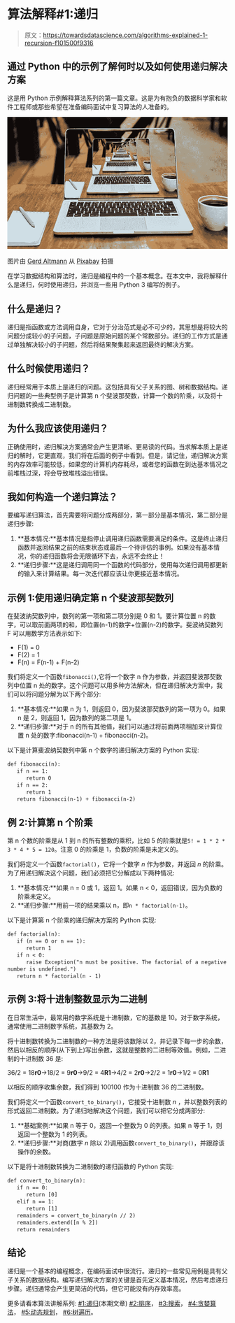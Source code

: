 # 算法解释#1:递归

> 原文：<https://towardsdatascience.com/algorithms-explained-1-recursion-f101500f9316>

## 通过 Python 中的示例了解何时以及如何使用递归解决方案

这是用 Python 示例解释算法系列的第一篇文章。这是为有抱负的数据科学家和软件工程师或那些希望在准备编码面试中复习算法的人准备的。

![](img/71344856e420104f105d787a41e6d1c1.png)

图片由 [Gerd Altmann](https://pixabay.com/users/geralt-9301/) 从 [Pixabay](http://pixabay.com) 拍摄

在学习数据结构和算法时，递归是编程中的一个基本概念。在本文中，我将解释什么是递归，何时使用递归，并浏览一些用 Python 3 编写的例子。

## 什么是递归？

递归是指函数或方法调用自身，它对于分治范式是必不可少的，其思想是将较大的问题分成较小的子问题，子问题是原始问题的某个常数部分。递归的工作方式是通过单独解决较小的子问题，然后将结果聚集起来返回最终的解决方案。

## 什么时候使用递归？

递归经常用于本质上是递归的问题。这包括具有父子关系的图、树和数据结构。递归问题的一些典型例子是计算第 n 个斐波那契数，计算一个数的阶乘，以及将十进制数转换成二进制数。

## 为什么我应该使用递归？

正确使用时，递归解决方案通常会产生更清晰、更易读的代码。当求解本质上是递归的解时，它更直观，我们将在后面的例子中看到。但是，请记住，递归解决方案的内存效率可能较低，如果您的计算机内存耗尽，或者您的函数在到达基本情况之前堆栈过深，将会导致堆栈溢出错误。

## 我如何构造一个递归算法？

要编写递归算法，首先需要将问题分成两部分，第一部分是基本情况，第二部分是递归步骤:

1.  **基本情况:**基本情况是指停止调用递归函数需要满足的条件。这是终止递归函数并返回结果之前的结束状态或最后一个待评估的事例。如果没有基本情况，你的递归函数将会无限循环下去，永远不会终止！
2.  **递归步骤:**这是递归调用同一个函数的代码部分，使用每次递归调用都更新的输入来计算结果。每一次迭代都应该让你更接近基本情况。

## 示例 1:使用递归确定第 n 个斐波那契数列

在斐波纳契数列中，数列的第一项和第二项分别是 0 和 1。要计算位置 n 的数字，可以取前面两项的和，即位置(n-1)的数字+位置(n-2)的数字。斐波纳契数列 F 可以用数学方法表示如下:

*   F(1) = 0
*   F(2) = 1
*   F(n) = F(n-1) + F(n-2)

我们将定义一个函数`fibonacci()`,它将一个数字 n 作为参数，并返回斐波那契数列中位置 n 处的数字。这个问题可以用多种方法解决，但在递归解决方案中，我们可以将问题分解为以下两个部分:

1.  **基本情况:**如果 n 为 1，则返回 0，因为斐波那契数列的第一项为 0。如果 n 是 2，则返回 1，因为数列的第二项是 1。
2.  **递归步骤:**对于 n 的所有其他值，我们可以通过将前面两项相加来计算位置 n 处的数字:fibonacci(n-1) + fibonacci(n-2)。

以下是计算斐波纳契数列中第 n 个数字的递归解决方案的 Python 实现:

```
def fibonacci(n):
   if n == 1:
      return 0
   if n == 2:
      return 1
   return fibonacci(n-1) + fibonacci(n-2)
```

## 例 2:计算第 n 个阶乘

第 n 个数的阶乘是从 1 到 n 的所有整数的乘积，比如 5 的阶乘就是`5! = 1 * 2 * 3 * 4 * 5 = 120`。注意 0 的阶乘是 1，负数的阶乘是未定义的。

我们将定义一个函数`factorial()`，它将一个数字 *n* 作为参数，并返回 *n* 的阶乘。为了用递归解决这个问题，我们必须把它分解成以下两种情况:

1.  **基本情况:**如果 n = 0 或 1，返回 1。如果 n < 0，返回错误，因为负数的阶乘未定义。
2.  **递归步骤:**用前一项的结果乘以 n，即`n * factorial(n-1)`。

以下是计算第 n 个阶乘的递归解决方案的 Python 实现:

```
def factorial(n):
   if (n == 0 or n == 1):
      return 1
   if n < 0:
      raise Exception("n must be positive. The factorial of a negative number is undefined.")
   return n * factorial(n - 1)
```

## 示例 3:将十进制整数显示为二进制

在日常生活中，最常用的数字系统是十进制数，它的基数是 10。对于数字系统，通常使用二进制数字系统，其基数为 2。

将十进制数转换为二进制数的一种方法是将该数除以 2，并记录下每一步的余数，然后以相反的顺序(从下到上)写出余数，这就是整数的二进制等效值。例如，二进制的十进制数 36 是:

36/2 = 18**r0**→18/2 = 9**r0**→9/2 = 4**R1**→4/2 = 2**r0**→2/2 = 1**r0**→1/2 = 0**R1**

以相反的顺序收集余数，我们得到 100100 作为十进制数 36 的二进制数。

我们将定义一个函数`convert_to_binary()`，它接受十进制数 *n* ，并以整数列表的形式返回二进制数。为了递归地解决这个问题，我们可以把它分成两部分:

1.  **基础案例:**如果 n 等于 0，返回一个整数为 0 的列表。如果 n 等于 1，则返回一个整数为 1 的列表。
2.  **递归步骤:**对商(数字 *n* 除以 2)调用函数`convert_to_binary()`，并跟踪该操作的余数。

以下是将十进制数转换为二进制数的递归函数的 Python 实现:

```
def convert_to_binary(n):
   if n == 0:
      return [0]
   elif n == 1: 
      return [1] 
   remainders = convert_to_binary(n // 2)
   remainders.extend([n % 2])
   return remainders
```

## 结论

递归是一个基本的编程概念，在编码面试中很流行。递归的一些常见用例是具有父子关系的数据结构。编写递归解决方案的关键是首先定义基本情况，然后考虑递归步骤。递归通常会产生更简洁的代码，但它可能没有内存效率高。

更多请看本算法讲解系列: [#1:递归](/algorithms-explained-1-recursion-f101500f9316)(本期文章) [#2:排序](/algorithms-explained-2-sorting-18d0875528fb)， [#3:搜索](/algorithms-explained-3-searching-84604e465838)， [#4:贪婪算法](/algorithms-explained-4-greedy-algorithms-f60792046d40)， [#5:动态规划](/algorithms-explained-5-dynamic-programming-e5472a4ce464)， [#6:树遍历](/algorithms-explained-6-tree-traversal-1a006ba00672)。